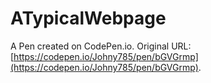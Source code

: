 # ATypicalWebpage

A Pen created on CodePen.io. Original URL: [https://codepen.io/Johny785/pen/bGVGrmp](https://codepen.io/Johny785/pen/bGVGrmp).


